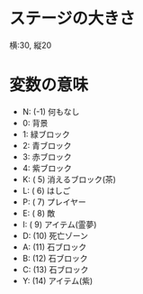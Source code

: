 # ステージの大きさ
横:30, 縦20

# 変数の意味
* N: (-1) 何もなし
* 0: 背景
* 1: 緑ブロック
* 2: 青ブロック
* 3: 赤ブロック
* 4: 紫ブロック
* K: ( 5) 消えるブロック(茶)
* L: ( 6) はしご
* P: ( 7) プレイヤー
* E: ( 8) 敵
* I: ( 9) アイテム(霊夢)
* D: (10) 死亡ゾーン
* A: (11) 石ブロック
* B: (12) 石ブロック
* C: (13) 石ブロック
* Y: (14) アイテム(紫)

